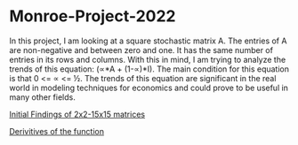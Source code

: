 # Monroe-Project-2022

In this project, I am looking at a square stochastic matrix A. The entries of A are non-negative and between zero and one. It has the same number of entries in its rows and columns. With this in mind, I am trying to analyze the trends of this equation: (∝*A + (1-∝)*I). The main condition for this equation is that 0 <= ∝ <= ½. The trends of this equation are significant in the real world in modeling techniques for economics and could prove to be useful in many other fields. 

[Initial Findings of 2x2-15x15 matrices](initial_matrix_findings.md)

[Derivitives of the function](derivitives_findings.md)